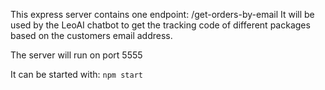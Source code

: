 This express server contains one endpoint: /get-orders-by-email
It will be used by the LeoAI chatbot to get the tracking code of different packages based on the customers email address.

The server will run on port 5555

It can be started with: `npm start`
